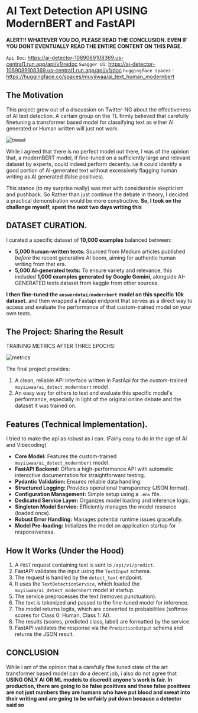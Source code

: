 # AI Text Detection API USING ModernBERT and FastAPI 

**ALERT!! WHATEVER YOU DO, PLEASE READ THE CONCLUSION. EVEN IF YOU DONT EVENTUALLY READ THE ENTIRE CONTENT ON THIS PAGE.**

`Api Doc`: https://ai-detector-1089089108369.us-central1.run.app/api/v1/redoc
`Swagger Ui`: https://ai-detector-1089089108369.us-central1.run.app/api/v1/doc
`huggingface spaces` : https://huggingface.co/spaces/muyiiwaa/ai_text_human_modernbert

## The Motivation

This project grew out of a discussion on Twitter-NG about the effectiveness of AI text detection. A certain group on the TL firmly believed that carefully finetuning
a transformer based model for classifying text as either AI generated or Human written will just not work.


![tweet](https://github.com/user-attachments/assets/24915aef-eadc-4fcd-ab3f-8b996bc5cc76)


While i agreed that there is no perfect model out there, I was of the opinion that, a modernBERT model, if fine-tuned on a sufficiently large and relevant dataset by experts, could indeed perform decently. i.e it could identify a good portion of AI-generated text without excessively flagging human writing as AI generated (false positives).

This stance (to my surprise really) was met with considerable skepticism and pushback. So Rather than just continue the debate in theory, I decided a practical demonstration would be more constructive. **So, I took on the challenge myself, spent the next two days writing this**


## DATASET CURATION.

I curated a specific dataset of **10,000 examples** balanced between:
*   **5,000 human-written texts:** Sourced from Medium articles published *before* the recent generative AI boom, aiming for authentic human writing from that era.
*   **5,000 AI-generated texts:** To ensure variety and relevance, this included **1,000 examples generated by Google Gemini**, alongside AI-GENERATED texts dataset from kaggle from other sources.

**I then fine-tuned the `answerdotai/modernbert` model on this specific 10k dataset.** and then wrapped a Fastapi endpoint that serves as a direct way to access and evaluate the performance of that custom-trained model on your own texts.

## The Project: Sharing the Result

TRAINING METRICS AFTER THREE EPOCHS:



![metrics](https://github.com/user-attachments/assets/a2c639e4-d143-4f92-a02c-140f8fd841e9)


The final project provides:

1.  A clean, reliable API interface written in FastApi for the custom-trained `muyiiwaa/ai_detect_modernbert` model.
2.  An easy way for others to test and evaluate this specific model's performance, especially in light of the original online debate and the dataset it was trained on.


## Features (Technical Implementation). 

I tried to make the api as robust as i can. (Fairly easy to do in the age of AI and Vibecoding)

*   **Core Model:** Features the custom-trained `muyiiwaa/ai_detect_modernbert` model.
*   **FastAPI Backend:** Offers a high-performance API with automatic interactive documentation for straightforward testing.
*   **Pydantic Validation:** Ensures reliable data handling.
*   **Structured Logging:** Provides operational transparency (JSON format).
*   **Configuration Management:** Simple setup using a `.env` file.
*   **Dedicated Service Layer:** Organizes model loading and inference logic.
*   **Singleton Model Service:** Efficiently manages the model resource (loaded once).
*   **Robust Error Handling:** Manages potential runtime issues gracefully.
*   **Model Pre-loading:** Initializes the model on application startup for responsiveness.

## How It Works (Under the Hood)

1.  A `POST` request containing text is sent to `/api/v1/predict`.
2.  FastAPI validates the input using the `TextInput` schema.
3.  The request is handled by the `detect_text` endpoint.
4.  It uses the `TextDetectionService`, which loaded the `muyiiwaa/ai_detect_modernbert` model at startup.
5.  The service preprocesses the text (removes punctuation).
6.  The text is tokenized and passed to the fine-tuned model for inference.
7.  The model returns logits, which are converted to probabilities (softmax scores for Class 0: Human, Class 1: AI).
8.  The results (scores, predicted class, label) are formatted by the service.
9.  FastAPI validates the response via the `PredictionOutput` schema and returns the JSON result.

## CONCLUSION

While i am of the opinion that a carefully fine tuned state of the art transformer based model can do a decent job, i also do not agree that **USING ONLY AI OR ML models to discredit anyone's work is fair. In production, there are going to be false positives and these false positives are not just numbers they are humans who have put blood and sweat into their writing and are going to be unfairly put down because a detector said so**
